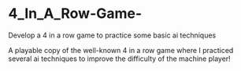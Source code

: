 # 4_In_A_Row-Game-
Develop a 4 in a row game to practice some basic ai techniques

A playable copy of the well-known 4 in a row game where
I practiced several ai techniques to improve the difficulty of the machine player!
